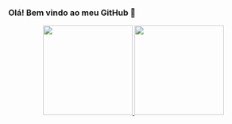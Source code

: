 ### Olá! Bem vindo ao meu GitHub 👋

<div align="center">
  <a href="https://github.com/brav999">
  <img height="180em" src="https://github-readme-stats.vercel.app/api?username=bravlima&show_icons=true&theme=dracula&include_all_commits=true&count_private=true"/>
  <img height="180em" src="https://github-readme-stats.vercel.app/api/top-langs/?username=bravlima&layout=compact&langs_count=7&theme=dracula"/>
</div>
